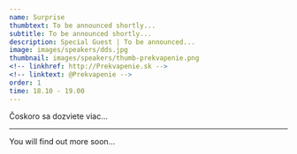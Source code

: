 ```yaml
---
name: Surprise
thumbtext: To be announced shortly... 
subtitle: To be announced shortly... 
description: Special Guest | To be announced...
image: images/speakers/dds.jpg
thumbnail: images/speakers/thumb-prekvapenie.png
<!-- linkhref: http://Prekvapenie.sk -->
<!-- linktext: @Prekvapenie -->
order: 1
time: 18.10 - 19.00
---
```


Čoskoro sa dozviete viac…

---

You will find out more soon...